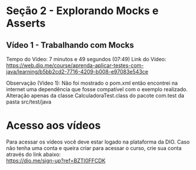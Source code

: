 # Seção 2 - Explorando Mocks e Asserts

## Vídeo 1 - Trabalhando com Mocks
Tempo do Vídeo: 7 minutos e 49 segundos (07:49)
Link do Vídeo: <br>
https://web.dio.me/course/aprenda-aplicar-testes-com-java/learning/b5bb2cd2-7716-4209-b008-e97083e543ce

Observação (Vídeo 1): Não foi mostrado o pom.xml então encontrei na internet uma dependência que fosse compatível com o exemplo realizado. Alteração apenas da classe CalculadoraTest.class do pacote com.test da pasta src/test/java

# Acesso aos vídeos

Para acessar os vídeos você deve estar logado na plataforma da DIO.
Caso não tenha uma conta e queira criar para acessar o curso, crie sua conta através do link abaixo: <br>
https://dio.me/sign-up?ref=BZTI0FFCDK
